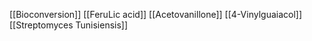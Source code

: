 [[Bioconversion]]
[[FeruLic acid]]
[[Acetovanillone]]
[[4-Vinylguaiacol]]
[[Streptomyces Tunisiensis]]
